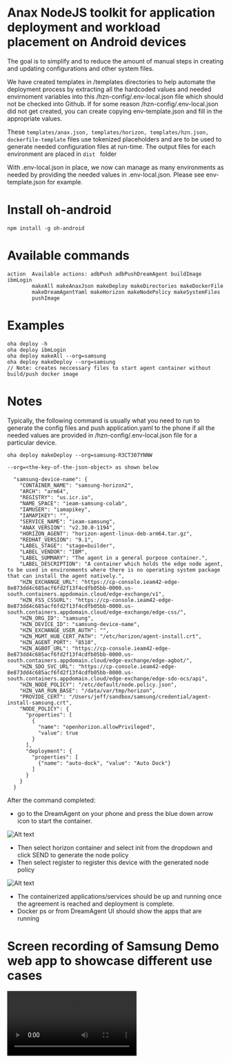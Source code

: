 # Anax NodeJS toolkit for application deployment and workload placement on Android devices 

The goal is to simplify and to reduce the amount of manual steps in creating and updating configurations and other system files.  

We have created templates in /templates directories to help automate the deployment process by extracting all the hardcoded values and needed envirnoment variables into this /hzn-config/.env-local.json file which should not be checked into Github.  If for some reason /hzn-config/.env-local.json did not get created, you can create copying env-template.json and fill in the appropriate values.  

These ```templates/anax.json, templates/horizon, templates/hzn.json, dockerfile-template``` files use tokenized placeholders and are to be used to generate needed configuration files at run-time.  The output files for each environment are placed in ```dist ``` folder 

With .env-local.json in place, we now can manage as many environments as needed by providing the needed values in .env-local.json.  Please see env-template.json for example.

# Install oh-android
```
npm install -g oh-android
```

# Available commands
```
action  Available actions: adbPush adbPushDreamAgent buildImage ibmLogin
        makeAll makeAnaxJson makeDeploy makeDirectories makeDockerFile
        makeDreamAgentYaml makeHorizon makeNodePolicy makeSystemFiles
        pushImage  
```  

# Examples
```
oha deploy -h
oha deploy ibmLogin   
oha deploy makeAll --org=samsung
oha deploy makeDeploy --org=samsung  
// Note: creates neccessary files to start agent container without build/push docker image
```

# Notes
Typically, the following command is usually what you need to run to generate the config files and push application.yaml to the phone if all the needed values are provided in /hzn-config/.env-local.json file for a particular device.

```
oha deploy makeDeploy --org=samsung-R3CT307YNNW
```

```
--org=<the-key-of-the-json-object> as shown below

  "samsung-device-name": {
    "CONTAINER_NAME": "samsung-horizon2",
    "ARCH": "arm64",
    "REGISTRY": "us.icr.io",
    "NAME_SPACE": "ieam-samsung-colab",
    "IAMUSER": "iamapikey",
    "IAMAPIKEY": "",
    "SERVICE_NAME": "ieam-samsung",
    "ANAX_VERSION": "v2.30.0-1194",
    "HORIZON_AGENT": "horizon-agent-linux-deb-arm64.tar.gz",
    "REDHAT_VERSION": "9.1",
    "LABEL_STAGE": "stage=builder",
    "LABEL_VENDOR": "IBM",
    "LABEL_SUMMARY": "The agent in a general purpose container.",
    "LABEL_DESCRIPTION": "A container which holds the edge node agent, to be used in environments where there is no operating system package that can install the agent natively.",
    "HZN_EXCHANGE_URL": "https://cp-console.ieam42-edge-8e873dd4c685acf6fd2f13f4cdfb05bb-0000.us-south.containers.appdomain.cloud/edge-exchange/v1",
    "HZN_FSS_CSSURL": "https://cp-console.ieam42-edge-8e873dd4c685acf6fd2f13f4cdfb05bb-0000.us-south.containers.appdomain.cloud/edge-exchange/edge-css/",
    "HZN_ORG_ID": "samsung",
    "HZN_DEVICE_ID": "samsung-device-name",
    "HZN_EXCHANGE_USER_AUTH": "",
    "HZN_MGMT_HUB_CERT_PATH": "/etc/horizon/agent-install.crt",
    "HZN_AGENT_PORT": "8510",
    "HZN_AGBOT_URL": "https://cp-console.ieam42-edge-8e873dd4c685acf6fd2f13f4cdfb05bb-0000.us-south.containers.appdomain.cloud/edge-exchange/edge-agbot/",
    "HZN_SDO_SVC_URL": "https://cp-console.ieam42-edge-8e873dd4c685acf6fd2f13f4cdfb05bb-0000.us-south.containers.appdomain.cloud/edge-exchange/edge-sdo-ocs/api",
    "HZN_NODE_POLICY": "/etc/default/node.policy.json",
    "HZN_VAR_RUN_BASE": "/data/var/tmp/horizon",
    "PROVIDE_CERT": "/Users/jeff/sandbox/samsung/credential/agent-install-samsung.crt",
    "NODE_POLICY": {
      "properties": [
        {
          "name": "openhorizon.allowPrivileged",
          "value": true
        }
      ],	    
      "deployment": {
        "properties": [
          {"name": "auto-dock", "value": "Auto Dock"}
        ]
      }
    }
  }

```

After the command completed:
- go to the DreamAgent on your phone and press the blue down arrow icon to start the container.

![Alt text](image.png)

- Then select horizon container and select init from the dropdown and click SEND to generate the node policy 
- Then select register to register this device with the generated node policy

![Alt text](image-2.png)

- The containerized applications/services should be up and running once the agreement is reached and deployment is complete.
- Docker ps or from DreamAgent UI should show the apps that are running

# Screen recording of Samsung Demo web app to showcase different use cases
<video src="geofencing.mp4" controls="controls" style="max-width: 730px;">
</video>